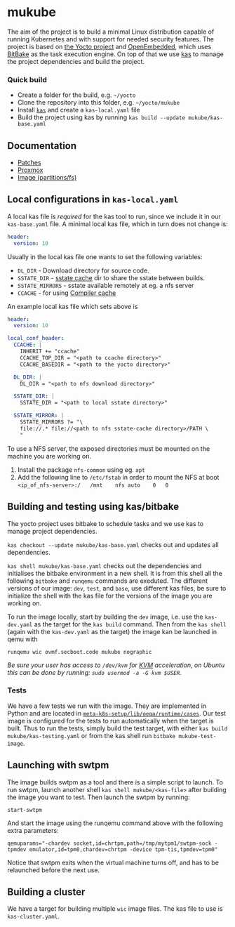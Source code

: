 # mukube

The aim of the project is to build a minimal Linux distribution capable of running Kubernetes and with support for needed security features. The project is based on [the Yocto project](https://www.yoctoproject.org/) and [OpenEmbedded](http://www.openembedded.org/wiki/Main_Page), which uses [BitBake](https://www.yoctoproject.org/docs/latest/bitbake-user-manual/bitbake-user-manual.html) as the task execution engine. On top of that we use [kas](https://kas.readthedocs.io/en/latest/userguide.html#usage) to manage the project dependencies and build the project.

### Quick build
* Create a folder for the build, e.g. `~/yocto`
* Clone the repository into this folder, e.g. `~/yocto/mukube`
* Install [`kas`](https://kas.readthedocs.io/en/latest/userguide.html#dependencies-installation) and create a `kas-local.yaml` file
* Build the project using kas by running `kas build --update mukube/kas-base.yaml`

## Documentation

* [Patches](docs/patches.md)
* [Proxmox](docs/proxmox.md)
* [Image (partitions/fs)](docs/image.md)

## Local configurations in `kas-local.yaml`
A local kas file is _required_ for the kas tool to run, since we include it in our `kas-base.yaml` file. A minimal local kas file, which in turn does not change is: 
```yaml
header:
  version: 10
```
Usually in the local kas file one wants to set the following variables:
* `DL_DIR` - Download directory for source code.
* `SSTATE_DIR` - [sstate cache](https://www.yoctoproject.org/docs/latest/mega-manual/mega-manual.html#setscene-tasks-and-shared-state) dir to share the sstate between builds.
* `SSTATE_MIRRORS` - sstate available remotely at eg. a nfs server 
* `CCACHE` - for using [Compiler cache](https://ccache.dev/)

An example local kas file which sets above is
```yaml
header:
  version: 10

local_conf_header:
  CCACHE: | 
    INHERIT += "ccache"
    CCACHE_TOP_DIR = "<path to ccache directory>"
    CCACHE_BASEDIR = "<path to the yocto directory>"

  DL_DIR: |
    DL_DIR = "<path to nfs download directory>"

  SSTATE_DIR: |
    SSTATE_DIR = "<path to local sstate directory>"

  SSTATE_MIRROR: | 
    SSTATE_MIRRORS ?= "\
    file://.* file://<path to nfs sstate-cache directory>/PATH \
    "
``` 

To use a NFS server, the exposed directories must be mounted on the machine you are working on. 
1. Install the package `nfs-common` using eg. `apt`
2. Add the following line to `/etc/fstab` in order to mount the NFS at boot `<ip_of_nfs-server>:/	/mnt	nfs	auto	0	0` 

## Building and testing using kas/bitbake 

The yocto project uses bitbake to schedule tasks and we use kas to manage project dependencies. 

`kas checkout --update mukube/kas-base.yaml` checks out and updates all dependencies.

`kas shell mukube/kas-base.yaml` checks out the dependencies and initialises the bitbake environment in a new shell. It is from this shell all the following `bitbake` and `runqemu` commands are exeduted. The different versions of our image: `dev`, `test`, and `base`, use different kas files, be sure to initialize the shell with the kas file for the versions of the image you are working on.

To run the image locally, start by building the `dev` image, i.e. use the `kas-dev.yaml` as the target for the `kas build` command. Then from the `kas shell` (again with the `kas-dev.yaml` as the target) the image kan be launched in qemu with  

`runqemu wic ovmf.secboot.code mukube nographic`

*Be sure your user has access to `/dev/kvm` for [KVM](https://en.wikipedia.org/wiki/Kernel-based_Virtual_Machine) acceleration, on Ubuntu this can be done by running: `sudo usermod -a -G kvm $USER`.*

### Tests 
We have a few tests we run with the image. They are implemented in Python and are located in [`meta-k8s-setup/lib/oeqa/runtime/cases`](meta-k8s-setup/lib/oeqa/runtime/cases). Our test image is configured for the tests to run automatically when the target is built. Thus to run the tests, simply build the test target, with either `kas build mukube/kas-testing.yaml` or from the kas shell run `bitbake mukube-test-image`.

## Launching with swtpm
The image builds swtpm as a tool and there is a simple script to launch. To run swtpm, launch another shell `kas shell mukube/<kas-file>` after building the image you want to test. Then launch the swtpm by running:

`start-swtpm`

And start the image using the runqemu command above with the following extra parameters: 

`qemuparams="-chardev socket,id=chrtpm,path=/tmp/mytpm1/swtpm-sock -tpmdev emulator,id=tpm0,chardev=chrtpm -device tpm-tis,tpmdev=tpm0"`

Notice that swtpm exits when the virtual machine turns off, and has to be relaunched before the next use.

## Building a cluster
We have a target for building multiple `wic` image files. The kas file to use is `kas-cluster.yaml`. 
